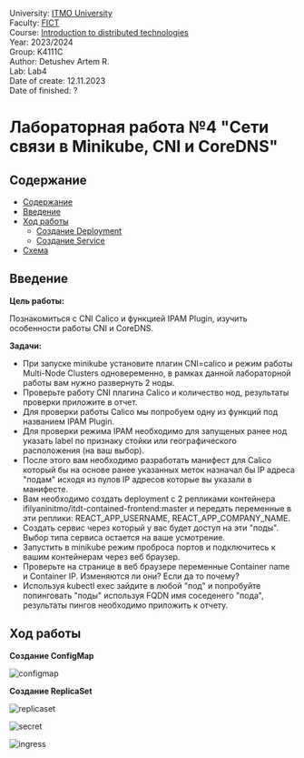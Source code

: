 University: [ITMO University](https://itmo.ru/ru/) \
Faculty: [FICT](https://fict.itmo.ru) \
Course: [Introduction to distributed technologies](https://github.com/itmo-ict-faculty/introduction-to-distributed-technologies) \
Year: 2023/2024 \
Group: K4111C \
Author: Detushev Artem R. \
Lab: Lab4 \
Date of create: 12.11.2023 \
Date of finished: ? 

# Лабораторная работа №4 "Сети связи в Minikube, CNI и CoreDNS"

## Содержание

- [Содержание](#содержание)
- [Введение](#введение)
- [Ход работы](#ход-работы)
  - [Создание Deployment](#создание-deployment)
  - [Создание Service](#создание-service)
- [Cхема](#схема)

## Введение

**Цель работы:**

Познакомиться с CNI Calico и функцией IPAM Plugin, изучить особенности работы CNI и CoreDNS.

**Задачи:**

- При запуске minikube установите плагин CNI=calico и режим работы Multi-Node Clusters одновеременно, в рамках данной лабораторной работы вам нужно развернуть 2 ноды.
- Проверьте работу CNI плагина Calico и количество нод, результаты проверки приложите в отчет.
- Для проверки работы Calico мы попробуем одну из функций под названием IPAM Plugin.
- Для проверки режима IPAM необходимо для запущеных ранее нод указать label по признаку стойки или географического расположения (на ваш выбор).
- После этого вам необходимо разработать манифест для Calico который бы на основе ранее указанных меток назначал бы IP адреса "подам" исходя из пулов IP адресов которые вы указали в манифесте.
- Вам необходимо создать deployment с 2 репликами контейнера ifilyaninitmo/itdt-contained-frontend:master и передать переменные в эти реплики: REACT_APP_USERNAME, REACT_APP_COMPANY_NAME.
- Создать сервис через который у вас будет доступ на эти "поды". Выбор типа сервиса остается на ваше усмотрение.
- Запустить в minikube режим проброса портов и подключитесь к вашим контейнерам через веб браузер.
- Проверьте на странице в веб браузере переменные Container name и Container IP. Изменяются ли они? Если да то почему?
- Используя kubectl exec зайдите в любой "под" и попробуйте попинговать "поды" используя FQDN имя соседенего "пода", результаты пингов необходимо приложить к отчету.

## Ход работы

**Создание СonfigMap**



![configmap](/image/?)

**Создание ReplicaSet**



![replicaset](/image/?)



![secret](/image/?)



![ingress](/image/?)

